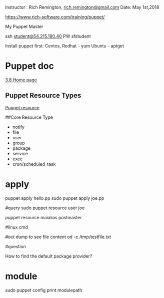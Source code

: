 
Instructor : Rich Remington, rich.remington@gmail.com
Date: May 1st,2018


https://www.rich-software.com/training/puppet/

My Puppet Master

ssh student@54.215.180.40 PW sfstudent

Install puppet first:
Centos, Redhat - yum
Ubuntu - aptget

# Puppet doc
[3.8 Home page](https://docs.puppet.com/puppet/3.8/)


## Puppet Resource Types
[Puppet resource](https://docs.puppet.com/puppet/3.8/type.html)

##Core Resource Type
* notify
* file
* user
* group
* package
* service
* exec
* cron/scheduled_task



# apply

puppet apply hello.pp
sudo puppet apply joe.pp


#query
sudo puppet resource user joe

puppet resource maialias postmaster


#linux cmd

#oct dump to see file content
od -c /tmp/testfile.txt


#question

How to find the default package provider?


# module

sudo puppet config print modulepath
